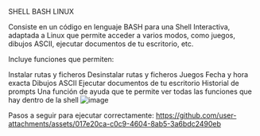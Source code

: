 SHELL BASH LINUX

Consiste en un código en lenguaje BASH para una Shell Interactiva, adaptada a Linux que permite acceder a varios modos, como juegos, dibujos ASCII, ejecutar documentos de tu escritorio, etc.

Incluye funciones que permiten:

Instalar rutas y ficheros
Desinstalar rutas y ficheros
Juegos
Fecha y hora exacta
Dibujos ASCII
Ejecutar documentos de tu escritorio
Historial de prompts
Una función de ayuda que te permite ver todas las funciones que hay dentro de la shell
![image](https://github.com/user-attachments/assets/a23d84b1-7315-4210-a813-f6caaad25d19)


Pasos a seguir para ejecutar correctamente: https://github.com/user-attachments/assets/017e20ca-c0c9-4604-8ab5-3a6bdc2490eb
